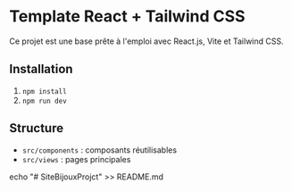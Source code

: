 # Template React + Tailwind CSS

Ce projet est une base prête à l'emploi avec React.js, Vite et Tailwind CSS.

## Installation
1. `npm install`
2. `npm run dev`

## Structure
- `src/components` : composants réutilisables
- `src/views` : pages principales

echo "# SiteBijouxProjct" >> README.md
